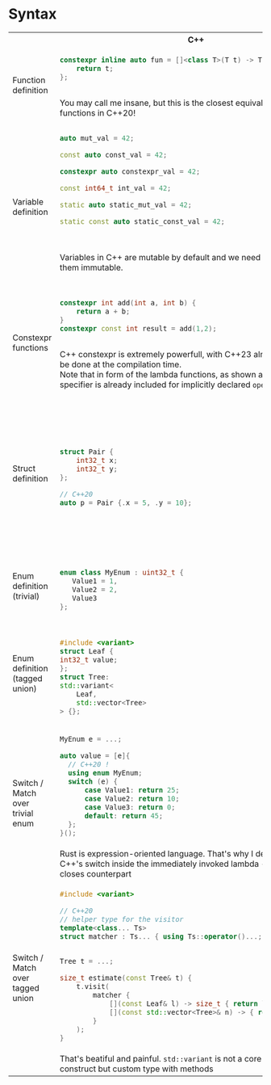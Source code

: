 # Syntax

<table>
<tr>
    <th></th>
    <th>C++</th>
    <th>Rust</th>
</tr>


  <tr>
    <td rowspan="2">Function definition</td>
    <td>

```cpp
constexpr inline auto fun = []<class T>(T t) -> T {
    return t;
};
```   
   </td>
    <td>

```rust
fn fun<T>(t: T) -> T {
    t // `return` keyword is optional
}
```
   </td>
  </tr>
  <tr>
    <td>
    You may call me insane, but this is the closest equivalent of Rust's functions in C++20!
    </td>
    <td>
    Each function is Rust has it's own, unique type -- like lambda funcions in C++. It provides several benefits for inlining and compiler optimizations, but has implications on the compilation time and binary size
    </td>
  </tr>

  <tr>
    <td rowspan="2">Variable definition</td>
    <td>

```cpp
auto mut_val = 42;

const auto const_val = 42;

constexpr auto constexpr_val = 42;

const int64_t int_val = 42;

static auto static_mut_val = 42;

static const auto static_const_val = 42;
```   
   </td>
    <td>

```rust
let mut mut_val = 42;

let const_val = 42; 

let int_val: i64 = 42; // explicit type

const CONSTEXPR_VAL: i32 = 42; // `const` is used for constexpr values.

static mut STATIC_MUT_VAL: i32 = 42; 
static STATIC_CONST_VAL: i32 = 42;
```
   </td>
  </tr>
  <tr>
    <td>
    Variables in C++ are mutable by default and we need <code>const</code> to make them immutable.
    </td>
    <td>
    In Rust the defaults are reversed -- variables are immutable by default, use <code>mut</code> to make them mutable.
   For <code>const</code> and <code>static</code> variables, Rust requires explicit type annotations. Also Rust linters, by default, want to see <code>SCREAMING_SNAKE_CASE</code> for them -- because they are usually require extra attention. Especially static variables. 
    </td>
  </tr>




  <tr>
    <td rowspan="2">Constexpr functions</td>
    <td>

```cpp
constexpr int add(int a, int b) {
    return a + b;
}
constexpr const int result = add(1,2); 
```   

   </td>
    <td>

```rust
const fn add(a: i32, b: i32) -> i32 {
    a + b
}
const RESULT: i32 = add(1, 2);
```
   </td>
  </tr>
  <tr>
    <td>
    C++ constexpr is extremely powerfull, with C++23 almost anything can be done at the compilation time.
    <br>
    Note that in form of the lambda functions, as shown above, <code>constexpr</code> specifier is already included for implicitly declared <code>operator()</code>
    </td>
    <td>
    Constants and statics in Rust can be initiailed only with constant expressions, e.g. functions that are makred with <code>const</code>. const functions are similat to C++ constexpr functions, but they are much more limited. E.g. there are no compile-time allocations, `for` loops are not supported in const context. See <a href="https://doc.rust-lang.org/reference/const_eval.html">Rust reference</a> for more details.
    </td>
  </tr>

 <tr>
   <td>Struct definition</td>

   <td>


```cpp

struct Pair {
    int32_t x;
    int32_t y;
};

// C++20
auto p = Pair {.x = 5, .y = 10};

```

   </td>

   <td>
   
   ```rust
   struct Pair {
     x: i32,
     y: i32,
   }
   
   let p = Pair { x : 5, y : 10};


   // use pub visibility modifier
   // if the struct fields are intended to be accessible outside of the 
   // module that defines a structure

   pub struct Point {
     pub x : i32,
     pub y : i32
   }
   ```

   </td>
 </tr>

 <tr>
 <td>Enum definition (trivial) </td>

  <td>
  
  ```cpp
  
  enum class MyEnum : uint32_t {
     Value1 = 1,
     Value2 = 2,
     Value3
  };
  
  ```
  
  </td>

  <td>

  ```rust
  #[repr(u32)]
  enum MyEnum {
    Value1 = 1,
    Value2 = 2,
    Value3
  } 
  ```

 </td>

 </tr>



  <tr>
 <td>Enum definition (tagged union) </td>

  <td>
  
  ```cpp
  
#include <variant>
struct Leaf { 
  int32_t value; 
};
struct Tree: 
  std::variant<
      Leaf, 
      std::vector<Tree>
  > {};
  
  ```
  
  </td>

  <td>

```rust

enum Tree {
  Leaf { value : i32 },
  Node(Vec<Tree>)
}

  ```

 </td>

 </tr>



<tr>
 <td rowspan="2"> Switch / Match over trivial enum </td>

  <td>
  
  ```cpp
  MyEnum e = ...;

  auto value = [e]{
    // C++20 !
    using enum MyEnum;
    switch (e) {
        case Value1: return 25;
        case Value2: return 10;
        case Value3: return 0;
        default: return 45;
    };
  }();

  
  ```
  
  </td>

  <td>

  ```rust
  let e : MyEnum = ...;
  use MyEnum::*;
  let value = match e {
     Value1 => 25,
     Value2 => 10,
     Value3 => 0,
     _ => 45,
  };
  ```

 </td>
</tr>

<tr>
<td>
Rust is expression-oriented language. That's why I decided to show C++'s switch inside
the immediately invoked lambda -- this is the closes counterpart
</td>

<td>
Of course, usage of <code>use MyEnum</code> or <code>using enum MyEnum</code> is not mandatary. I demonstrate it just because such option exists and it's useful
</td>

 </tr>


<tr>

<td rowspan="2"> Switch / Match over tagged union </td>

<td>

```cpp
#include <variant>

// C++20
// helper type for the visitor
template<class... Ts>
struct matcher : Ts... { using Ts::operator()...; };


Tree t = ...;

size_t estimate(const Tree& t) {
    t.visit(
        matcher {
            [](const Leaf& l) -> size_t { return l.value; },
            [](const std::vector<Tree>& n) -> { return n.size(); }
        }
    );
}

```

</td>

<td>

```rust

fn estimate(t: &Tree) -> usize {
    match t {
        Leaf { value } => value as usize,
        Node(next) => next.len() * 5
    }
}

```

</td>

</tr>
<tr>

<td> That's beatiful and painful. <code>std::variant</code> is not a core language construct but custom type with methods </td>
<td> Tagged enums are language feature in Rust. </td>

</tr>



</table>
